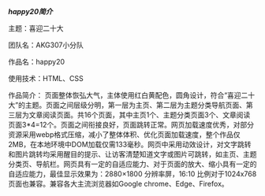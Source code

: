 ***happy20简介***

主题：喜迎二十大

团队名：AKG307小分队


作品名：happy20

使用技术：HTML、CSS

作品简介：
页面整体恢弘大气，主体使用红白黄配色，圆角设计，符合“喜迎二十大”的主题。页面之间层级分明，第一层为主页、第二层为主题分类导航页面、第三层为文章阅读页面。共16个页面，其中主页1个、主题分类页面3个、文章阅读页面3*4=12个。页面之间衔接良好，页面跳转正常。网页加载速度优秀，对部分资源采用webp格式压缩，减小了整体体积、优化页面加载速度，整个作品仅2MB，在本地环境中DOM加载仅需133毫秒。网页中采用动效设计，对文字跳转和图片跳转均采用醒目的提示、让访客清楚知道文字或图片可跳转，如主页、主题分类页、导航栏。网页具有一定的自适应能力、对于页面的放大、缩小具有一定的自适应能力，最佳显示效果为：2880×1800 分辨率屏，16:10 比例对于1024x768页面也兼容。兼容各大主流浏览器如Google chrome、Edge、Firefox。

